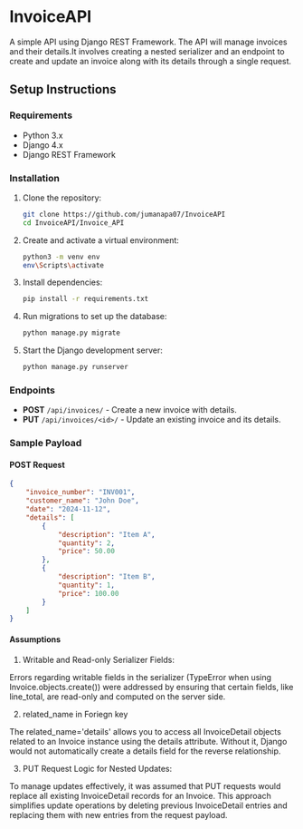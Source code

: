 # InvoiceAPI
A simple API using Django REST Framework. The API will manage invoices and their details.It involves creating a nested serializer and an endpoint to create and update an invoice along with its details through a single request.

## Setup Instructions

### Requirements
- Python 3.x
- Django 4.x
- Django REST Framework

### Installation

1. Clone the repository:
    ```bash
    git clone https://github.com/jumanapa07/InvoiceAPI
    cd InvoiceAPI/Invoice_API
    ```

2. Create and activate a virtual environment:
    ```bash
    python3 -m venv env
    env\Scripts\activate
    ```

3. Install dependencies:
    ```bash
    pip install -r requirements.txt
    ```

5. Run migrations to set up the database:
    ```bash
    python manage.py migrate
    ```

6. Start the Django development server:
    ```bash
    python manage.py runserver
    ```

### Endpoints

- **POST** `/api/invoices/` - Create a new invoice with details.
- **PUT** `/api/invoices/<id>/` - Update an existing invoice and its details.

### Sample Payload

#### POST Request
```json
{
    "invoice_number": "INV001",
    "customer_name": "John Doe",
    "date": "2024-11-12",
    "details": [
        {
            "description": "Item A",
            "quantity": 2,
            "price": 50.00
        },
        {
            "description": "Item B",
            "quantity": 1,
            "price": 100.00
        }
    ]
}
```
#### Assumptions

1. Writable and Read-only Serializer Fields:

Errors regarding writable fields in the serializer (TypeError when using Invoice.objects.create()) were addressed by ensuring that certain fields, like line_total, are read-only and computed on the server side.

2. related_name in Foriegn key

The related_name='details' allows you to access all InvoiceDetail objects related to an Invoice instance using the details attribute. Without it, Django would not automatically create a details field for the reverse relationship.

3. PUT Request Logic for Nested Updates:

To manage updates effectively, it was assumed that PUT requests would replace all existing InvoiceDetail records for an Invoice. This approach simplifies update operations by deleting previous InvoiceDetail entries and replacing them with new entries from the request payload.




